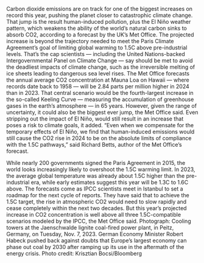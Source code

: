 Carbon dioxide emissions are on track for one of the biggest increases on record this year, pushing the planet closer to catastrophic climate change.
That jump is the result human-induced pollution, plus the El Niño weather pattern, which weakens the ability of the world’s natural carbon sinks to absorb CO2, according to a forecast by the UK’s Met Office. The projected increase is beyond the trajectory needed to meet the Paris Climate Agreement’s goal of limiting global warming to 1.5C above pre-industrial levels.
That’s the cap scientists — including the United Nations-backed Intergovernmental Panel on Climate Change — say should be met to avoid the deadliest impacts of climate change, such as the irreversible melting of ice sheets leading to dangerous sea level rises.
The Met Office forecasts the annual average CO2 concentration at Mauna Loa on Hawaii — where records date back to 1958 — will be 2.84 parts per million higher in 2024 than in 2023. That central scenario would be the fourth-largest increase in the so-called Keeling Curve — measuring the accumulation of greenhouse gases in the earth’s atmosphere — in 65 years.
However, given the range of uncertainty, it could also be the biggest ever jump, the Met Office said. Even stripping out the impact of El Niño, would still result in an increase that poses a risk to climate goals, it added.
“Even when we compensate for the temporary effects of El Niño, we find that human-induced emissions would still cause the CO2 rise in 2024 to be on the absolute limits of compliance with the 1.5C pathways,” said Richard Betts, author of the Met Office’s forecast.

While nearly 200 governments signed the Paris Agreement in 2015, the world looks increasingly likely to overshoot the 1.5C warming limit. In 2023, the average global temperature was already about 1.5C higher than the pre-industrial era, while early estimates suggest this year will be 1.3C to 1.6C above.
The forecasts come as IPCC scientists meet in Istanbul to set a roadmap for the next cycle of reports. They have said that to achieve the 1.5C target, the rise in atmospheric CO2 would need to slow rapidly and cease completely within the next two decades.
But this year’s projected increase in CO2 concentration is well above all three 1.5C-compatible scenarios modeled by the IPCC, the Met Office said.
Photograph: Cooling towers at the Jaenschwalde lignite coal-fired power plant, in Peitz, Germany, on Tuesday, Nov. 7, 2023. German Economy Minister Robert Habeck pushed back against doubts that Europe’s largest economy can phase out coal by 2030 after ramping up its use in the aftermath of the energy crisis. Photo credit: Krisztian Bocsi/Bloomberg